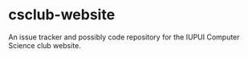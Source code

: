 # csclub-website
An issue tracker and possibly code repository for the IUPUI Computer Science club website.
